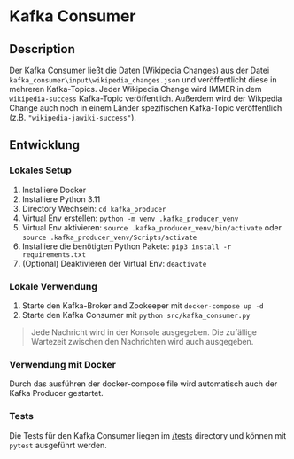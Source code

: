 # Kafka Consumer

## Description

Der Kafka Consumer ließt die Daten (Wikipedia Changes) aus der Datei `kafka_consumer\input\wikipedia_changes.json` und veröffentlicht diese in mehreren Kafka-Topics. Jeder Wikipedia Change wird IMMER in dem `wikipedia-success` Kafka-Topic veröffentlich. Außerdem wird der Wikpedia Change auch noch in einem Länder spezifischen Kafka-Topic veröffentlich (z.B. `"wikipedia-jawiki-success"`).

## Entwicklung

### Lokales Setup

1. Installiere Docker
2. Installiere Python 3.11
3. Directory Wechseln: `cd kafka_producer`
4. Virtual Env erstellen: `python -m venv .kafka_producer_venv`
5. Virtual Env aktivieren: `source .kafka_producer_venv/bin/activate` oder `source .kafka_producer_venv/Scripts/activate`
6. Installiere die benötigten Python Pakete: `pip3 install -r requirements.txt`
7. (Optional) Deaktivieren der Virtual Env: `deactivate`

### Lokale Verwendung

1. Starte den Kafka-Broker and Zookeeper mit `docker-compose up -d`
2. Starte den Kafka Consumer mit `python src/kafka_consumer.py`

> Jede Nachricht wird in der Konsole ausgegeben. Die zufällige Wartezeit zwischen den Nachrichten wird auch ausgegeben.

### Verwendung mit Docker

Durch das ausführen der docker-compose file wird automatisch auch der Kafka Producer gestartet.

### Tests

Die Tests für den Kafka Consumer liegen im [/tests](kafka_consumer\tests) directory und können mit `pytest` ausgeführt werden.
